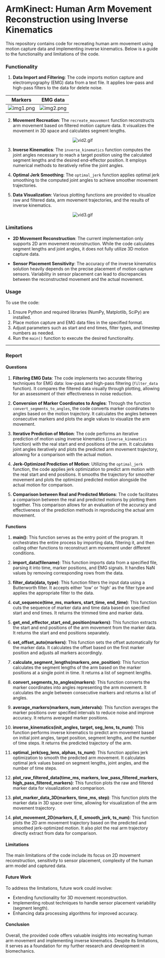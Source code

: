 # ArmKinect: Human Arm Movement Reconstruction using Inverse Kinematics

This repository contains code for recreating human arm movement using motion capture data and implementing inverse kinematics. Below is a guide to the functionality and limitations of the code.

### Functionality

1. **Data Import and Filtering**: The code imports motion capture and electromyography (EMG) data from a text file. It applies low-pass and high-pass filters to the data for delete noise.

| Markers | EMG data |
|---------|----------|
| ![img1.png](/img/img1.png) | ![img2.png](/img/img2.png) |

2. **Movement Recreation**: The `recreate_mouvement` function reconstructs arm movement based on filtered motion capture data. It visualizes the movement in 3D space and calculates segment lengths.

<center>

![vid2.gif](/img/vid2.gif)

</center>

3. **Inverse Kinematics**: The `inverse_kinematics` function computes the joint angles necessary to reach a target position using the calculated segment lengths and the desired end-effector position. It employs numerical methods to iteratively refine the joint angles.

4. **Optimal Jerk Smoothing**: The `optimal_jerk` function applies optimal jerk smoothing to the computed joint angles to achieve smoother movement trajectories.

5. **Data Visualization**: Various plotting functions are provided to visualize raw and filtered data, arm movement trajectories, and the results of inverse kinematics.

<center>

![vid3.gif](/img/vid3.gif)

</center>

### Limitations

* **2D Movement Reconstruction**: The current implementation only supports 2D arm movement reconstruction. While the code calculates segment lengths and joint angles, it does not fully utilize 3D motion capture data.

* **Sensor Placement Sensitivity**: The accuracy of the inverse kinematics solution heavily depends on the precise placement of motion capture sensors. Variability in sensor placement can lead to discrepancies between the reconstructed movement and the actual movement.

### Usage

To use the code:

1. Ensure Python and required libraries (NumPy, Matplotlib, SciPy) are installed.
2. Place motion capture and EMG data files in the specified format.
3. Adjust parameters such as start and end times, filter types, and timestep numbers as needed.
4. Run the `main()` function to execute the desired functionality.

---

### Report

#### Questions

1. **Filtering EMG Data**: The code implements two accurate filtering techniques for EMG data: low-pass and high-pass filtering (`filter_data` function). It compares the filtered data visually through plotting, allowing for an assessment of their effectiveness in noise reduction.

2. **Conversion of Marker Coordinates to Angles**: Through the function `convert_segments_to_angles`, the code converts marker coordinates to angles based on the motion trajectory. It calculates the angles between consecutive markers and plots the angle values to visualize the arm movement.

3. **Iterative Prediction of Motion**: The code performs an iterative prediction of motion using inverse kinematics (`inverse_kinematics` function) with the real start and end positions of the arm. It calculates joint angles iteratively and plots the predicted arm movement trajectory, allowing for a comparison with the actual motion.

4. **Jerk-Optimized Prediction of Motion**: Utilizing the `optimal_jerk` function, the code applies jerk optimization to predict arm motion with the real start and end positions. It smooths the trajectory for smoother movement and plots the optimized predicted motion alongside the actual motion for comparison.

5. **Comparison between Real and Predicted Motions**: The code facilitates a comparison between the real and predicted motions by plotting them together. This comparison allows for an evaluation of the accuracy and effectiveness of the prediction methods in reproducing the actual arm movement.

#### Functions

1. **main()**: This function serves as the entry point of the program. It orchestrates the entire process by importing data, filtering it, and then calling other functions to reconstruct arm movement under different conditions.

2. **import_data(filename)**: This function imports data from a specified file, parsing it into time, marker positions, and EMG signals. It handles NaN values by removing corresponding rows from the data.

3. **filter_data(data, type)**: This function filters the input data using a Butterworth filter. It accepts either 'low' or 'high' as the filter type and applies the appropriate filter to the data.

4. **cut_sequence(time_ms, markers, start_time, end_time)**: This function cuts the sequence of marker data and time data based on specified start and end times. It returns the trimmed time and marker data.

5. **get_end_effector_start_end_position(markers)**: This function extracts the start and end positions of the arm movement from the marker data. It returns the start and end positions separately.

6. **set_offset_auto(markers)**: This function sets the offset automatically for the marker data. It calculates the offset based on the first marker position and adjusts all markers accordingly.

7. **calculate_segment_lengths(markers_one_position)**: This function calculates the segment lengths of the arm based on the marker positions at a single point in time. It returns a list of segment lengths.

8. **convert_segments_to_angles(markers)**: This function converts the marker coordinates into angles representing the arm movement. It calculates the angle between consecutive markers and returns a list of angles.

9. **average_markers(markers, num_intervals)**: This function averages the marker positions over specified intervals to reduce noise and improve accuracy. It returns averaged marker positions.

10. **inverse_kinematics(init_angles, target, seg_lens, ts_num)**: This function performs inverse kinematics to predict arm movement based on initial joint angles, target position, segment lengths, and the number of time steps. It returns the predicted trajectory of the arm.

11. **optimal_jerk(seg_lens, alphas, ts_num)**: This function applies jerk optimization to smooth the predicted arm movement. It calculates optimal jerk values based on segment lengths, joint angles, and the number of time steps.

12. **plot_raw_filtered_data(time_ms, markers, low_pass_filtered_markers, high_pass_filtered_markers)**: This function plots the raw and filtered marker data for visualization and comparison.

13. **plot_marker_data_3D(markers, time_ms, step)**: This function plots the marker data in 3D space over time, allowing for visualization of the arm movement trajectory.

14. **plot_movement_2D(markers, E, E_smooth_jerk, ts_num)**: This function plots the 2D arm movement trajectory based on the predicted and smoothed jerk-optimized motion. It also plot the real arm trajectory directly extract from data for comparison.

#### Limitations

The main limitations of the code include its focus on 2D movement reconstruction, sensitivity to sensor placement, complexity of the human arm model and captured data.

#### Future Work

To address the limitations, future work could involve:

- Extending functionality for 3D movement reconstruction.
- Implementing robust techniques to handle sensor placement variability (segment length).
- Enhancing data processing algorithms for improved accuracy.

#### Conclusion

Overall, the provided code offers valuable insights into recreating human arm movement and implementing inverse kinematics. Despite its limitations, it serves as a foundation for my further research and development in biomechanics.
